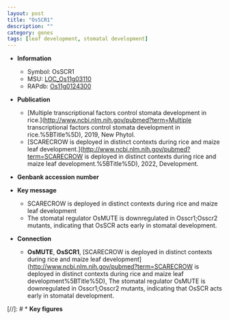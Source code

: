 ```yaml
---
layout: post
title: "OsSCR1"
description: ""
category: genes
tags: [leaf development, stomatal development]
---
```


* **Information**  
    + Symbol: OsSCR1  
    + MSU: [LOC_Os11g03110](http://rice.uga.edu/cgi-bin/ORF_infopage.cgi?orf=LOC_Os11g03110)  
    + RAPdb: [Os11g0124300](https://rapdb.dna.affrc.go.jp/locus/?name=Os11g0124300)  

* **Publication**  
    + [Multiple transcriptional factors control stomata development in rice.](http://www.ncbi.nlm.nih.gov/pubmed?term=Multiple transcriptional factors control stomata development in rice.%5BTitle%5D), 2019, New Phytol.
    + [SCARECROW is deployed in distinct contexts during rice and maize leaf development.](http://www.ncbi.nlm.nih.gov/pubmed?term=SCARECROW is deployed in distinct contexts during rice and maize leaf development.%5BTitle%5D), 2022, Development.

* **Genbank accession number**  

* **Key message**  
    + SCARECROW is deployed in distinct contexts during rice and maize leaf development
    + The stomatal regulator OsMUTE is downregulated in Osscr1;Osscr2 mutants, indicating that OsSCR acts early in stomatal development.

* **Connection**  
    + __OsMUTE__, __OsSCR1__, [SCARECROW is deployed in distinct contexts during rice and maize leaf development](http://www.ncbi.nlm.nih.gov/pubmed?term=SCARECROW is deployed in distinct contexts during rice and maize leaf development%5BTitle%5D), The stomatal regulator OsMUTE is downregulated in Osscr1;Osscr2 mutants, indicating that OsSCR acts early in stomatal development.

[//]: # * **Key figures**  


